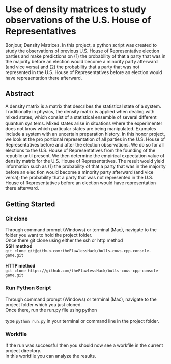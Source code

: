# Use of density matrices to study observations of the U.S. House of Representatives 

Bonjour, Density Matrices.
In this project, a python script was created to study the observations of previous
U.S. House of Representative election parties and make predictions on (1) the 
probability of that a party that was in the majority before an election would become 
a minority party afterward (and vice versa) and (2) the probability
that a party that was not represented in the U.S. House of Representatives
before an election would have representation there afterward.


## Abstract
A density matrix is a matrix that describes the statistical state of a system.
Traditionally in physics, the density matrix is applied when dealing with mixed
states, which consist of a statistical ensemble of several diﬀerent quantum sys
tems. Mixed states arise in situations where the experimenter does not know
which particular states are being manipulated. Examples include a system with
an uncertain preparation history. In this honor project, we look at the pro
portional representation of all parties in the U.S. House of Representatives
before and after the election observations. We do so for all elections to the U.S.
House of Representatives from the founding of the republic until present.
We then determine the empirical expectation value of density matrix for the
U.S. House of Representatives. The result would yield information such
as (1) the probability of that a party that was in the majority before an elec
tion would become a minority party afterward (and vice versa); the probability
that a party that was not represented in the U.S. House of Representatives
before an election would have representation there afterward.

## Getting Started

### Git clone
Through command prompt (Windows) or terminal (Mac), navigate to the folder you want to hold the project folder.<br>
Once there git clone using either the ssh or http method<br>
<b>SSH method</b><br>
`git clone git@github.com:theFlawlessHack/bulls-cows-cpp-console-game.git`
<br><br><b>HTTP method</b><br>
`git clone https://github.com/theFlawlessHack/bulls-cows-cpp-console-game.git`

### Run Python Script
Through command prompt (Windows) or terminal (Mac), navigate to the project folder which you just cloned.<br>
Once there, run the run.py file using python<br>
<br>
type
`python run.py` 
in your terminal or command line in the project folder.

### Workfile
If the run was successful then you should now see a workfile in the current project directory.<br>
In this workfile you can analyze the results.

